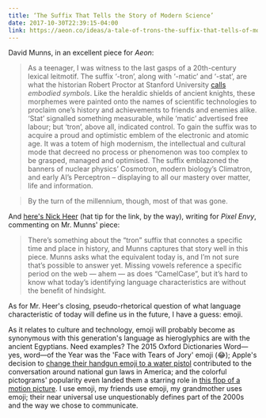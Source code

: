 ```yaml
---
title: ‘The Suffix That Tells the Story of Modern Science’
date: 2017-10-30T22:39:15-04:00
link: https://aeon.co/ideas/a-tale-of-trons-the-suffix-that-tells-of-modern-science
---
```


David Munns, in an excellent piece for _Aeon_: 

> As a teenager, I was witness to the last gasps of a 20th-century lexical leitmotif. The suffix ‘-tron’, along with ‘-matic’ and ‘-stat’, are what the historian Robert Proctor at Stanford University [calls](http://www.journals.uchicago.edu/doi/abs/10.1086/518189) _embodied symbols_. Like the heraldic shields of ancient knights, these morphemes were painted onto the names of scientific technologies to proclaim one’s history and achievements to friends and enemies alike. ‘Stat’ signalled something measurable, while ‘matic’ advertised free labour; but ‘tron’, above all, indicated control. To gain the suffix was to acquire a proud and optimistic emblem of the electronic and atomic age. It was a totem of high modernism, the intellectual and cultural mode that decreed no process or phenomenon was too complex to be grasped, managed and optimised. The suffix emblazoned the banners of nuclear physics’ Cosmotron, modern biology’s Climatron, and early AI’s Perceptron – displaying to all our mastery over matter, life and information.

> By the turn of the millennium, though, most of that was gone.

And [here's Nick Heer](https://pxlnv.com/linklog/a-tale-of-trons/) (hat tip for the link, by the way), writing for _Pixel Envy_, commenting on Mr. Munns' piece: 

> There’s something about the “tron” suffix that connotes a specific time and place in history, and Munns captures that story well in this piece. Munns asks what the equivalent today is, and I’m not sure that’s possible to answer yet. Missing vowels reference a specific period on the web — ahem — as does “CamelCase”, but it’s hard to know what today’s identifying language characteristics are without the benefit of hindsight.

As for Mr. Heer's closing, pseudo-rhetorical question of what language characteristic of today will define us in the future, I have a guess: emoji. 

As it relates to culture and technology, emoji will probably become as synonymous with this generation's language as hieroglyphics are with the ancient Egyptians. Need examples? The 2015 Oxford Dictionaries Word—yes, word—of the Year was the 'Face with Tears of Jory' emoji (😂); Apple's decision to [change their handgun emoji to a water pistol](http://www.bbc.co.uk/newsbeat/article/36955469/apple-replaces-gun-emoji-for-water-pistol-and-introduces-100-other-characters) contributed to the conversation around national gun laws in America; and the colorful pictograms' popularity even landed them a starring role in [this flop of a motion picture](https://www.rottentomatoes.com/m/the_emoji_movie/). I use emoji, my friends use emoji, my grandmother uses emoji; their near universal use unquestionably defines part of the 2000s and the way we chose to communicate. 